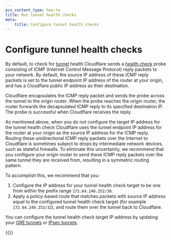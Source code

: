 ```yaml
---
pcx_content_type: how-to
title: Run tunnel health checks
meta:
    title: Configure tunnel health checks
---
```


# Configure tunnel health checks

By default, to check for [tunnel](/magic-wan/reference/tunnels/) health Cloudflare sends a [health check](/magic-wan/reference/probe-construction/) probe consisting of ICMP (Internet Control Message Protocol) reply packets to your network. By default, the source IP address of these ICMP reply packets is set to the tunnel endpoint IP address of the router at your origin, and has a Cloudflare public IP address as their destination.

Cloudflare encapsulates the ICMP reply packet and sends the probe across the tunnel to the origin router. When the probe reaches the origin router, the router forwards the decapsulated ICMP reply to its specified destination IP. The probe is successful when Cloudflare receives the reply.

As mentioned above, when you do not configure the target IP address for the tunnel health check Cloudflare uses the tunnel endpoint IP address for the router at your origin as the source IP address for the ICMP reply. Routing these unidirectional ICMP reply packets over the Internet to Cloudflare is sometimes subject to drops by intermediate network devices, such as stateful firewalls. To eliminate this uncertainty, we recommend that you configure your origin router to send these ICMP reply packets over the same tunnel they are received from, resulting in a symmetric routing pattern.

To accomplish this, we recommend that you:

1. Configure the IP address for your tunnel health check target to be one from within the prefix range `172.64.240.252/30`.
2. Apply a policy-based route that matches packets with source IP address equal to the configured tunnel health check target (for example  `172.64.240.253/32`), and route them over the tunnel back to Cloudflare.

You can configure the tunnel health check target IP address by updating your [GRE tunnels](/api/operations/magic-gre-tunnels-update-gre-tunnel) or [IPsec tunnels](/api/operations/magic-i-psec-tunnels-update-i-psec-tunnel).

{{<render file="_update-tunnel-health-checks-frequency.md" productFolder="magic-transit" withParameters="/magic-wan/reference/probe-construction/" >}}